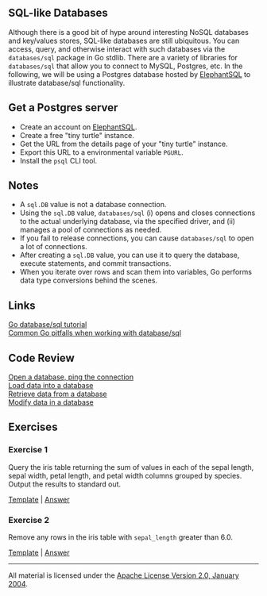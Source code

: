 ## SQL-like Databases

Although there is a good bit of hype around interesting NoSQL databases and key/values stores, SQL-like databases are still ubiquitous.  You can access, query, and otherwise interact with such databases via the `databases/sql` package in Go stdlib.  There are a variety of libraries for `databases/sql` that allow you to connect to MySQL, Postgres, etc.  In the following, we will be using a Postgres database hosted by [ElephantSQL](https://www.elephantsql.com/) to illustrate database/sql functionality. 

## Get a Postgres server

- Create an account on [ElephantSQL](https://www.elephantsql.com/).
- Create a free "tiny turtle" instance.
- Get the URL from the details page of your "tiny turtle" instance.
- Export this URL to a environmental variable `PGURL`.
- Install the `psql` CLI tool.

## Notes

* A `sql.DB` value is not a database connection.   
* Using the `sql.DB` value, `databases/sql` (i) opens and closes connections to the actual underlying database, via the specified driver, and (ii) manages a pool of connections as needed.
* If you fail to release connections, you can cause `databases/sql` to open a lot of connections.  
* After creating a `sql.DB` value, you can use it to query the database, execute statements, and commit transactions. 
* When you iterate over rows and scan them into variables, Go performs data type conversions behind the scenes.

## Links

[Go database/sql tutorial](http://go-database-sql.org/)   
[Common Go pitfalls when working with database/sql](https://www.vividcortex.com/blog/2015/09/22/common-pitfalls-go/)

## Code Review

[Open a database, ping the connection](example1/example1.go)  
[Load data into a database](example2/example2.go)  
[Retrieve data from a database](example3/example3.go)  
[Modify data in a database](example4/example4.go)

## Exercises

### Exercise 1

Query the iris table returning the sum of values in each of the sepal length, sepal width, petal length, and petal width columns grouped by species.  Output the results to standard out.

[Template](exercises/template1/template1.go) |
[Answer](exercises/exercise1/exercise1.go)

### Exercise 2

Remove any rows in the iris table with `sepal_length` greater than 6.0.

[Template](exercises/template2/template2.go) |
[Answer](exercises/exercise2/exercise2.go)

___
All material is licensed under the [Apache License Version 2.0, January 2004](http://www.apache.org/licenses/LICENSE-2.0).
